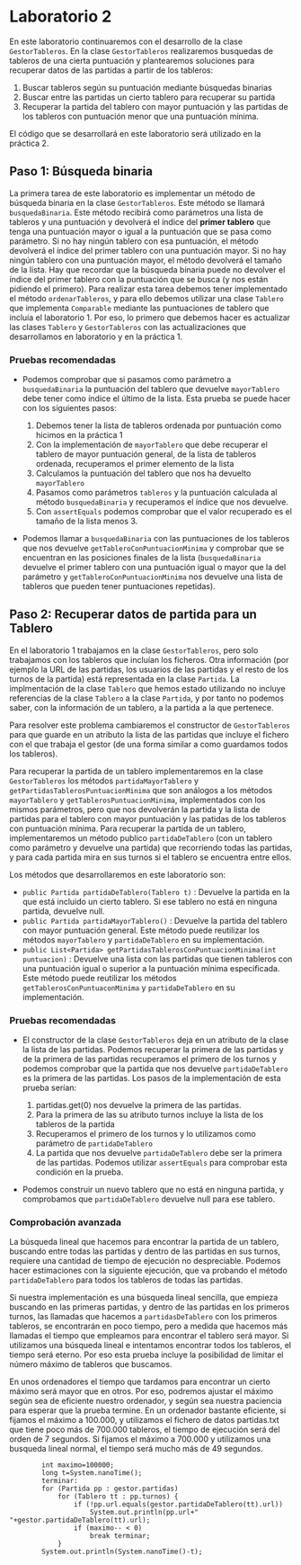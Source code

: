 # Laboratorio 2

En este laboratorio continuaremos con el desarrollo de la clase `GestorTableros`. 
En la clase `GestorTableros` realizaremos busquedas de tableros de una cierta puntuación
y plantearemos soluciones para recuperar datos de las partidas a partir de los tableros:

1. Buscar tableros según su puntuación mediante búsquedas binarias
2. Buscar entre las partidas un cierto tablero para recuperar su partida
3. Recuperar la partida del tablero con mayor puntuación y las partidas de los tableros 
con puntuación menor que una puntuación mínima.

El código que se desarrollará en este laboratorio será utilizado en la práctica 2.


## Paso 1: Búsqueda binaria

La primera tarea de este laboratorio es implementar un método de búsqueda binaria en la clase `GestorTableros`. 
Este método se llamará `busquedaBinaria`. Este método recibirá como parámetros una lista de tableros y una 
puntuación y devolverá el índice del **primer tablero** que tenga una puntuación mayor o igual a la puntuación 
que se pasa como parámetro. Si no hay ningún tablero con esa puntuación, el método devolverá el índice del 
primer tablero con una puntuación mayor. Si no hay ningún tablero con una puntuación mayor, el método devolverá 
el tamaño de la lista. Hay que recordar que la búsqueda binaria puede no devolver el índice del primer tablero 
con la puntuación que se busca (y nos están pidiendo el primero). Para realizar esta tarea debemos tener 
implementado el método `ordenarTableros`, y para ello debemos utilizar una clase `Tablero` que implementa 
`Comparable` mediante las puntuaciones de tablero que incluía el laboratorio 1. Por eso, lo primero que 
debemos hacer es actualizar las clases `Tablero` y `GestorTableros` con las actualizaciones que 
desarrollamos en laboratorio y en la práctica 1.

### Pruebas recomendadas

- Podemos comprobar que si pasamos como parámetro a `busquedaBinaria` la puntuación del tablero que devuelve 
`mayorTablero` debe tener como índice el último de la lista. Esta prueba se puede hacer con los siguientes pasos:

	1. Debemos tener la lista de tableros ordenada por puntuación como hicimos en la práctica 1
	2. Con la implementación de `mayorTablero` que debe recuperar el tablero de mayor puntuación general, de la lista
	de tableros ordenada, recuperamos el primer elemento de la lista
	3. Calculamos la puntuación del tablero que nos ha devuelto `mayorTablero`
	4. Pasamos como parámetros `tableros` y la puntuación calculada al método `busquedaBinaria` y recuperamos 
	el índice que nos devuelve.
	5. Con `assertEquals` podemos comprobar que el valor recuperado es el tamaño de la lista menos 3.

- Podemos llamar a `busquedaBinaria` con las puntuaciones de los tableros que nos devuelve 
`getTableroConPuntuacionMinima` y comprobar que se encuentran en las posiciones finales de la lista
(`busquedaBinaria` devuelve el primer tablero con una puntuación igual o mayor que la del parámetro y 
`getTableroConPuntuacionMinima` nos devuelve una lista de tableros que pueden tener puntuaciones repetidas).

## Paso 2: Recuperar datos de partida para un Tablero

En el laboratorio 1 trabajamos en la clase `GestorTableros`, pero solo trabajamos con los tableros que incluían los ficheros.
Otra información (por ejemplo la URL de las partidas, los usuarios de las partidas y el resto de los turnos de la partida)
está representada en la clase `Partida`. La implmentación de la clase `Tablero` que hemos estado utilizando no incluye referencias
de la clase `Tablero` a la clase `Partida`, y por tanto no podemos saber, con la información de un tablero, a la partida a la que pertenece.

Para resolver este problema cambiaremos el constructor de `GestorTableros` para que guarde en un atributo la lista de las
partidas que incluye el fichero con el que trabaja el gestor (de una forma similar a como guardamos todos los tableros).

Para recuperar la partida de un tablero implementaremos en la clase `GestorTableros` los métodos `partidaMayorTablero` y 
`getPartidasTablerosPuntuacionMinima` que son análogos a los métodos `mayorTablero` y `getTablerosPuntuacionMinima`, 
implementados con los mismos parámetros, pero que nos devolverán la partida y la lista de partidas para el tablero con 
mayor puntuación y las patidas de los tableros con puntuación mínima. Para recuperar la partida de un tablero, 
implementaremos un método publico `partidaDeTablero` (con un tablero como parámetro y devuelve una partida) 
que recorriendo todas las partidas, y para cada partida mira en sus turnos si el tablero se encuentra entre ellos.

Los métodos que desarrollaremos en este laboratorio son:

- `public Partida partidaDeTablero(Tablero t)` : Devuelve la partida en la que está incluido un cierto tablero. Si ese 
tablero no está en ninguna partida, devuelve null.
- `public Partida partidaMayorTablero()` : Devuelve la partida del tablero con mayor puntuación general. Este 
método puede reutilizar los métodos `mayorTablero` y `partidaDeTablero` en su implementación.
- `public List<Partida> getPartidasTablerosConPuntuacionMinima(int puntuacion)` : Devuelve una lista con las 
partidas que tienen tableros con una puntuación igual o superior a la puntuación mínima especificada. Este 
método puede reutilizar los métodos `getTablerosConPuntuaconMinima` y `partidaDeTablero` en su implementación.

### Pruebas recomendadas

- El constructor de la clase `GestorTableros` deja en un atributo de la clase la lista de las partidas.
Podemos recuperar la primera de las partidas y de la primera de las partidas recuperamos el primero de los turnos y podemos 
comprobar que la partida que nos devuelve `partidaDeTablero` es la primera de las partidas. Los pasos de la implementación de esta
prueba serían:

	1. partidas.get(0) nos devuelve la primera de las partidas.
	2. Para la primera de las su atributo turnos incluye la lista de los tableros de la partida
	3. Recuperamos el primero de los turnos y lo utilizamos como parámetro de `partidaDeTablero`
	4. La partida que nos devuelve `partidaDeTablero` debe ser la primera de las partidas. Podemos utilizar `assertEquals`
	para comprobar esta condición en la prueba.

- Podemos construir un nuevo tablero que no está en ninguna partida, y comprobamos que `partidaDeTablero` devuelve null 
para ese tablero.

### Comprobación avanzada

La búsqueda lineal que hacemos para encontrar la partida de un tablero, buscando entre todas las partidas y dentro de las 
partidas en sus turnos, requiere una cantidad de tiempo de ejecución no despreciable. Podemos hacer estimaciones con la siguiente
ejecución, que va probando el método `partidaDeTablero` para todos los tableros de todas las partidas.

Si nuestra implementación es una búsqueda lineal sencilla, que empieza buscando en las primeras partidas, y dentro de las
partidas en los primeros turnos, las llamadas que hacemos a `partidasDeTablero` con los primeros tableros, 
se encontrarán en poco tiempo, pero a medida que hacemos más llamadas el tiempo que empleamos para encontrar el tablero 
será mayor. Si utilizamos una búsqueda lineal e intentamos encontrar todos los tableros, el tiempo será eterno. Por eso 
esta prueba incluye la posibilidad de limitar el número máximo de tableros que buscamos. 

En unos ordenadores el tiempo que tardamos para encontrar un cierto máximo será mayor que en otros. Por eso, podremos 
ajustar el máximo según sea de eficiente nuestro ordenador, y según sea nuestra paciencia para esperar que la prueba termine. 
En un ordenador bastante eficiente, si fijamos el máximo a 100.000, y utilizamos el fichero de datos partidas.txt que tiene 
poco más de 700.000 tableros, el tiempo de ejecución será del orden de 7 segundos. Si fijamos el máximo a 700.000 y utilizamos 
una busqueda lineal normal, el tiempo será mucho más de 49 segundos.

```
        int maximo=100000;
        long t=System.nanoTime();
        terminar:
        for (Partida pp : gestor.partidas)
        	for (Tablero tt : pp.turnos) {
	        	if (!pp.url.equals(gestor.partidaDeTablero(tt).url))
	        		System.out.println(pp.url+" "+gestor.partidaDeTablero(tt).url);
	        	if (maximo-- < 0)
	        		break terminar;
        	}
        System.out.println(System.nanoTime()-t);
 ```
